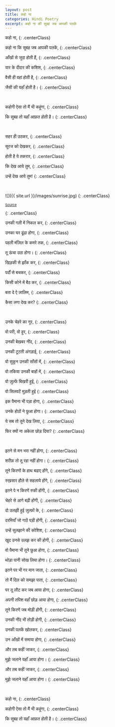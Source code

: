 ```yaml
---
layout: post
title: कहो ना
categories: Hindi Poetry
excerpt: कहो ना की सुबह जब आपकी पलकें
---
```


कहो ना,
{: .centerClass}

कहो ना कि सुबह जब आपकी पलकें,
{: .centerClass}

आँखों से जुदा होती हैं,
{: .centerClass}

यार के दीदार की कशिश,
{: .centerClass}

वैसी ही वहां होती है,
{: .centerClass}

जैसी की यहाँ होती है।
{: .centerClass}

&nbsp;

कहोगी ऐसा तो मैं भी कहूंगा,
{: .centerClass}

कि सुबह तो यहाँ आफ़त होती है।
{: .centerClass}

&nbsp;

सहर ही उठकर,
{: .centerClass}

सूरज को देखकर,
{: .centerClass}

होती है ये तकरार,
{: .centerClass}

कि देख आये तुम,
{: .centerClass}

उन्हें देख आये तुम!
{: .centerClass}

&nbsp;

![]({{ site.url }}/images/sunrise.jpg)
{: .centerClass}

<p style="font-size:11px"><a href="https://unsplash.com/photos/t0WjbJCs-t8" target="_blank">Source</a></p>
{: .centerClass}

उनकी गली में निकल कर,
{: .centerClass}

उनका घर ढूंढा होगा,
{: .centerClass}

पहली मंज़िल के कमरे तक,
{: .centerClass}

तू ऊंचा उठा होगा।
{: .centerClass}

खिड़की से झाँक कर,
{: .centerClass}

पर्दों से बचकर,
{: .centerClass}

किसी कोने में बैठ कर,
{: .centerClass}

बता दे ऐ ज़ालिम,
{: .centerClass}

कैसा लगा देख कर?
{: .centerClass}

&nbsp;

उनके चेहरे का नूर,
{: .centerClass}

वो परी, वो हूर,
{: .centerClass}

उनकी बेखबर नींद,
{: .centerClass}

उनकी टूटती अंगड़ाई,
{: .centerClass}

वो सुकून उनकी साँसों में,
{: .centerClass}

वो तकिया उनकी बाहों में,
{: .centerClass}

वो ज़ुल्फें बिखरी हुई,
{: .centerClass}

वो सिलवटें मुड़ती हुई
{: .centerClass}

इक पैमाना भी पड़ा होगा,
{: .centerClass}

उनके होठों ने छुआ होगा।
{: .centerClass}

ये सब तो तूने देख लिया,
{: .centerClass}

फिर क्यों ना अकेला छोड़ दिया?
{: .centerClass}

&nbsp;

इतने से मन भरा नहीं होगा,
{: .centerClass}

शरीफ़ तो तू रहा नहीं होगा।
{: .centerClass}

तूने किरणों के हाथ बढाए होंगे,
{: .centerClass}

रुख़सार हौले से सहलाये होंगे,
{: .centerClass}

इतने पे न किरणें रुकी होंगी,
{: .centerClass}

चेहरे से आगे बढ़ी होंगी,
{: .centerClass}

दो उलझी हुई ज़ुल्फ़ों के,
{: .centerClass}

दरमियाँ जो गाठें पड़ी होंगी,
{: .centerClass}

उन्हें सुलझाने की कोशिश,
{: .centerClass}

खुद उनसे उलझ कर की होगी,
{: .centerClass}

वो पैमाना भी तूने छुआ होगा,
{: .centerClass}

थोड़ा पानी सोख लिया होगा।
{: .centerClass}

इतने पर भी गर मान जाता,
{: .centerClass}

तो मैं दिल को समझा पाता,
{: .centerClass}

पर तू लौट कर जब आया होगा,
{: .centerClass}

अपनी तपिश वहाँ छोड़ आया होगा,
{: .centerClass}

तूने किरणें जब मोड़ी होंगी,
{: .centerClass}

उनकी नींद भी तोड़ी होगी,
{: .centerClass}

उनकी पलकें खोलकर,
{: .centerClass}

उन आँखों में समाया होगा,
{: .centerClass}

और तब कहीं जाकर,
{: .centerClass}

मुझे जलाने यहाँ आया होगा।
{: .centerClass}

और तब कहीं जाकर,
{: .centerClass}

मुझे जलाने यहाँ आया होगा।
{: .centerClass}

&nbsp;

कहो ना,
{: .centerClass}

कहोगी ऐसा तो मैं भी कहूंगा,
{: .centerClass}

कि सुबह तो यहाँ आफ़त होती है।
{: .centerClass}


&nbsp;
